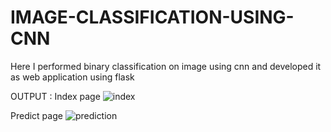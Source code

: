 # IMAGE-CLASSIFICATION-USING-CNN
Here I performed binary classification on image using cnn and developed it as web application using flask

OUTPUT : Index page
![index](https://user-images.githubusercontent.com/98878126/218309827-08f6c673-3544-4f43-b098-2b5037314be8.jpg)

Predict page
![prediction](https://user-images.githubusercontent.com/98878126/218309857-b131cce6-cede-456f-9c33-2196fc07145d.jpg)


